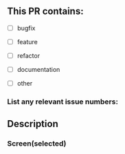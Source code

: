## This PR contains:

- [ ] bugfix
- [ ] feature
- [ ]  refactor
- [ ]  documentation
- [ ]  other


### List any relevant issue numbers:


## Description

### Screen(selected)
